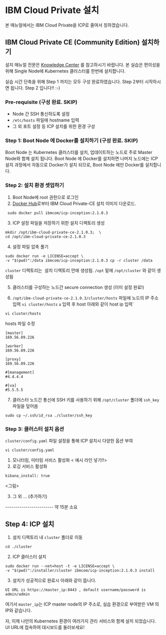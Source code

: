 # IBM Cloud Private 설치 
본 매뉴얼에서는 IBM Cloud Private을 ICP로 줄여서 칭하겠습니다.

## IBM Cloud Private CE (Community Edition) 설치하기
설치 매뉴얼 전문은 [Knowledge Center](https://www.ibm.com/support/knowledgecenter/SSBS6K_2.1.0.3/installing/install_containers_CE.html) 를 참고하시기 바랍니다.
본 실습은 편의성을 위해 Single Node에 Kubernetes 클러스터를 한번에 설치합니다.

실습 시간 단축을 위해 Step 1 까지는 모두 구성 완료하였습니다. 
Step 2부터 시작하시면 됩니다. Step 2 입니다!! :-)

### Pre-requisite (구성 완료. SKIP)
- Node 간 SSH 통신하도록 설정 
- `/etc/hosts` 파일에 hostname 입력
- 그 외 포트 설정 등 ICP 설치를 위한 환경 구성


### Step 1: Boot Node 에 Docker를 설치하기 (구성 완료. SKIP)
Boot Node 는 Kubernetes 클러스터를 설치, 업데이트하는 노드로 주로 Master Node와 함께 설치 됩니다. 
Boot Node 에 Docker를 설치하면 나머지 노드에는 ICP 설치 과정에서 자동으로 Docker가 설치 되므로, Boot Node 에만 Docker를 설치합니다. 


### Step 2: 설치 환경 셋업하기
1. Boot Node에 root 권한으로 로그인
2. [Docker Hub](https://hub.docker.com/r/ibmcom/icp-inception/)로부터 IBM Cloud Private-CE 설치 이미지 다운로드.
```
 sudo docker pull ibmcom/icp-inception:2.1.0.3

```

3. ICP 설정 파일을 저장하기 위한 설치 디렉토리 생성
 ```
 mkdir /opt/ibm-cloud-private-ce-2.1.0.3;  \
 cd /opt/ibm-cloud-private-ce-2.1.0.3
 ```
 
 4. 설정 파일 압축 풀기
 ```
 sudo docker run -e LICENSE=accept \
 -v "$(pwd)":/data ibmcom/icp-inception:2.1.0.3 cp -r cluster /data
 ```
`cluster` 디렉토리는  설치 디렉토리 안에 생성됨. `/opt` 밑에 `/opt/cluster` 와 같이 생성됨

5. 클러스터를 구성하는 노드간 secure connection 생성 (이미 설정 완료!)

6. `/opt/ibm-cloud-private-ce-2.1.0.3/cluster/hosts` 파일에 노드의 IP 주소 입력
`vi cluster/hosts`
`a` 입력 후 host 아래와 같이 host ip 입력`

```
vi cluster/hosts
``` 

hosts 파일 수정
```
[master]
169.56.89.226

[worker]
169.56.89.226

[proxy]
169.56.89.226

#[management]
#4.4.4.4

#[va]
#5.5.5.5
```

7. 클러스터 노드간 통신에 SSH 키를 사용하기 위해 `/opt/cluster` 폴더에 `ssh_key` 파일을 덮어씀
```
sudo cp ~/.ssh/id_rsa ./cluster/ssh_key
```
 
### Step 3: 클러스터 설치 옵션
`cluster/config.yaml` 파일 설정을 통해 ICP 설치시 다양한 옵션 부여 

```
vi cluster/config.yaml
```

1. 모니터링, 미터링 서비스 활성화 
< 예시 라인 넣기!!>
2. 로깅 서비스 활성화 
```
kibana_install: true
``` 
<그림>

3. 그 외 ... (추가하기)

------------------------ 약 15분 소요

## Step 4: ICP 설치 
1. 설치 디렉토리 내 `cluster` 폴더로 이동 
```
cd ./cluster
```
2. ICP 클러스터 설치 
```
sudo docker run --net=host -t -e LICENSE=accept \
-v "$(pwd)":/installer/cluster ibmcom/icp-inception:2.1.0.3 install
```

3. 설치가 성공적으로 완료시 아래와 같이 뜹니다. 
```
UI URL is https://master_ip:8443 , default username/password is admin/admin
```

여기서 `master_ip`는 ICP master node의 IP 주소로, 실습 환경으로 부여받은 VM 의 IP와 같습니다. 

자, 이제 나만의 Kubernetes 환경이 여러가지 관리 서비스와 함께 설치 되었습니다. 
UI URL에 접속하여 대시보드를 둘러보세요!

